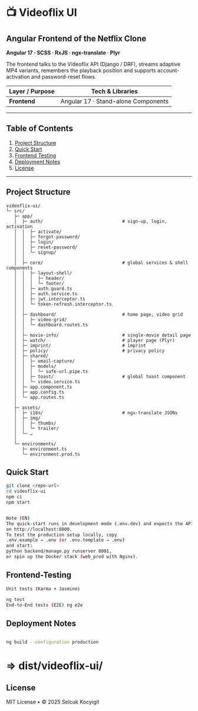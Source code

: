 # 📺 Videoflix UI

## Angular Frontend of the Netflix Clone

**Angular 17 · SCSS · RxJS · ngx-translate · Plyr**

The frontend talks to the Videoflix API (Django / DRF), streams adaptive MP4
variants, remembers the playback position and supports account-activation and
password-reset flows.

| Layer / Purpose | Tech & Libraries                    |
| --------------- | ----------------------------------- |
| **Frontend**    | Angular 17 · Stand-alone Components |

---

## Table of Contents

1. [Project Structure](#project-structure)
2. [Quick Start](#quick-start)
3. [Frontend Testing](#frontend-testing)
4. [Deployment Notes](#deployment-notes)
5. [License](#license)

---

## Project Structure 

```text
videoflix-ui/
└─ src/
   ├─ app/
   │  ├─ auth/                              # sign-up, login, activation
   │  │  ├─ activate/
   │  │  ├─ forgot-password/
   │  │  ├─ login/
   │  │  ├─ reset-password/
   │  │  └─ signup/
   │  │
   │  ├─ core/                              # global services & shell components
   │  │  ├─ layout-shell/
   │  │  │  ├─ header/
   │  │  │  └─ footer/
   │  │  ├─ auth.guard.ts
   │  │  ├─ auth.service.ts
   │  │  ├─ jwt.interceptor.ts
   │  │  └─ token-refresh.interceptor.ts
   │  │
   │  ├─ dashboard/                         # home page, video grid
   │  │  ├─ video-grid/
   │  │  └─ dashboard.routes.ts
   │  │
   │  ├─ movie-info/                        # single-movie detail page
   │  ├─ watch/                             # player page (Plyr)
   │  ├─ imprint/                           # imprint
   │  ├─ policy/                            # privacy policy
   │  ├─ shared/
   │  │  ├─ email-capture/
   │  │  ├─ models/
   │  │  │  └─ safe-url.pipe.ts
   │  │  ├─ toast/                          # global toast component
   │  │  └─ video.service.ts
   │  ├─ app.component.ts
   │  ├─ app.config.ts
   │  └─ app.routes.ts
   │
   ├─ assets/
   │  ├─ i18n/                              # ngx-translate JSONs
   │  ├─ img/
   │  │  ├─ thumbs/
   │  │  └─ trailer/
   │  └─ …
   │
   └─ environments/
      ├─ environment.ts
      └─ environment.prod.ts
```

## Quick Start

```bash
git clone <repo-url>
cd videoflix-ui
npm ci
npm start


Note (EN)
The quick-start runs in development mode (.env.dev) and expects the API
on http://localhost:8000.
To test the production setup locally, copy
.env.example → .env (or .env.template → .env)
and start:
python backend/manage.py runserver 8001,
or spin up the Docker stack (web_prod with Nginx).


```

## Frontend-Testing
```bash
Unit tests (Karma + Jasmine) 

ng test
End-to-End tests (E2E) ng e2e
```
## Deployment Notes
```bash

ng build --configuration production
```

# ⇒ dist/videoflix-ui/

## License

MIT License • © 2025 Selcuk Kocyigit